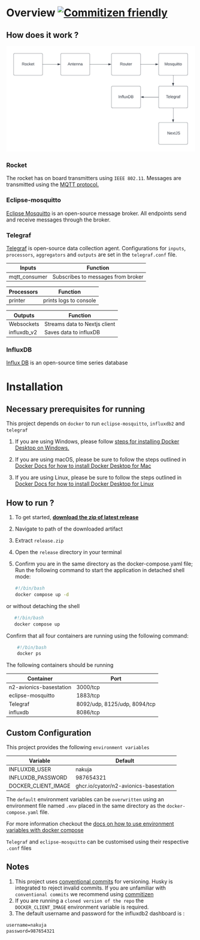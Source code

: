 # Overview  [![Commitizen friendly](https://img.shields.io/badge/commitizen-friendly-brightgreen.svg)](http://commitizen.github.io/cz-cli/)

## How does it work ?

![architecture](./public/ground%20station.png)

### Rocket

The rocket has on board transmitters using `IEEE 802.11`. Messages are transmitted using the [MQTT protocol.](https://mqtt.org/)

### Eclipse-mosquitto

[Eclipse Mosquitto](https://mosquitto.org/) is an open-source message broker. All endpoints send and receive messages through the broker.

### Telegraf

[Telegraf](https://www.influxdata.com/time-series-platform/telegraf/) is open-source data collection agent. Configurations for `inputs`, `processors`, `aggregators` and `outputs` are set in the `telegraf.conf` file.

| Inputs      | Function|
| ----------- | ----------- |
| mqtt_consumer   | Subscribes to messages from broker   |

| Processors      | Function |
| ----------- | ----------- |
| printer   | prints logs to console|

| Outputs      | Function |
| ----------- | ----------- |
| Websockets   | Streams data to Nextjs client|
| influxdb_v2   | Saves data to influxDB|

### InfluxDB

[Influx DB](https://www.influxdata.com/) is an open-source time series database

# Installation

## Necessary prerequisites for running

This project depends on `docker` to run `eclipse-mosquitto`, `influxdb2` and `telegraf`

1. If you are using Windows, please follow [steps for installing Docker Desktop on Windows.](https://docs.docker.com/desktop/install/windows-install/)

2. If you are using macOS, please be sure to follow the steps outlined in [Docker Docs for how to install Docker Desktop for Mac](https://docs.docker.com/desktop/install/mac-install/)

3. If you are using Linux, please be sure to follow the steps outlined in [Docker Docs for how to install Docker Desktop for Linux](https://docs.docker.com/desktop/install/linux-install/)

## How to run ?

1. To get started,  [**download the zip of latest release**](https://github.com/cyator/N2-Avionics-BaseStation/releases/latest/download/release.zip)

2. Navigate to path of the downloaded artifact
3. Extract `release.zip`
4. Open the `release` directory in your terminal
5. Confirm you are in the same directory as the docker-compose.yaml file; Run the following command to start the application in detached shell mode:  

    ```bash
    #!/bin/bash
    docker compose up -d
    ```

or without detaching the shell

 ```bash
    #!/bin/bash
    docker compose up
```

Confirm that all four containers are running using the following command:

```bash
    #!/bin/bash
    docker ps
```

The following containers should be running

| Container      |  Port |
| ----------- | ----------- |
| n2-avionics-basestation   | 3000/tcp    |
| eclipse-mosquitto   | 1883/tcp   |
| Telegraf     | 8092/udp, 8125/udp, 8094/tcp |
| influxdb   | 8086/tcp   |

## Custom Configuration

This project provides the following `environment variables`

| Variable      | Default |
| ----------- | ----------- |
| INFLUXDB_USER | nakuja    |
| INFLUXDB_PASSWORD | 987654321   |
| DOCKER_CLIENT_IMAGE   | ghcr.io/cyator/n2-avionics-basestation   |

The `default` environment variables can be `overwritten` using an environment file named `.env` placed in the same directory as the `docker-compose.yaml` file.

For more information checkout the [docs on how to use environment variables with docker compose](https://docs.docker.com/compose/environment-variables/)

`Telegraf` and `eclipse-mosquitto` can be customised using their respective `.conf` files

## Notes

1. This project uses [conventional commits](https://www.conventionalcommits.org/en/v1.0.0/) for versioning. Husky is integrated to reject invalid commits. If you are unfamiliar with `conventional commits` we recommend using [commitizen](https://github.com/commitizen/cz-cli)
2. If you are running a `cloned version of the repo` the `DOCKER_CLIENT_IMAGE` environment variable is required.
3. The default username and password for the influxdb2 dashboard is :

```text
username=nakuja
password=987654321
```
